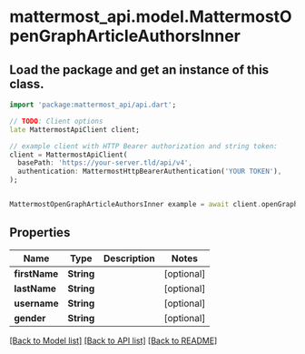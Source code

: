 # mattermost_api.model.MattermostOpenGraphArticleAuthorsInner

## Load the package and get an instance of this class.
```dart
import 'package:mattermost_api/api.dart';

// TODO: Client options
late MattermostApiClient client;

// example client with HTTP Bearer authorization and string token:
client = MattermostApiClient(
  basePath: 'https://your-server.tld/api/v4',
  authentication: MattermostHttpBearerAuthentication('YOUR TOKEN'),
);


MattermostOpenGraphArticleAuthorsInner example = await client.openGraphArticleAuthorsInner.FUNCTION_THAT_RETURNS_THIS_CLASS();

```

## Properties
Name | Type | Description | Notes
------------ | ------------- | ------------- | -------------
**firstName** | **String** |  | [optional] 
**lastName** | **String** |  | [optional] 
**username** | **String** |  | [optional] 
**gender** | **String** |  | [optional] 

[[Back to Model list]](../GENERATED_README.md#documentation-for-models) [[Back to API list]](../GENERATED_README.md#documentation-for-api-endpoints) [[Back to README]](../GENERATED_README.md)


